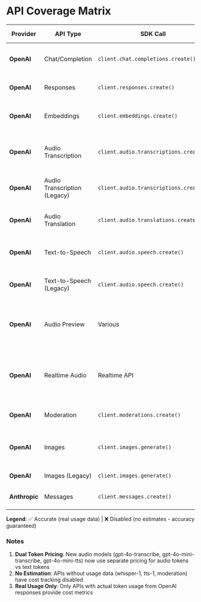# API Coverage Matrix

| Provider | API Type | SDK Call | Models | Token Tracking | Cost Tracking | Notes |
|----------|----------|----------|--------|----------------|---------------|-------|
| **OpenAI** | Chat/Completion | `client.chat.completions.create()` | gpt-4o, gpt-4o-mini, o1, o3, etc. | ✅ Real | ✅ Accurate | Caching & streaming |
| **OpenAI** | Responses | `client.responses.create()` | gpt-4.1, gpt-4o, o1, o3, etc. | ✅ Real | ✅ Accurate | Advanced interface |
| **OpenAI** | Embeddings | `client.embeddings.create()` | text-embedding-3-small/large | ✅ Real | ✅ Accurate | Input tokens only |
| **OpenAI** | Audio Transcription | `client.audio.transcriptions.create()` | gpt-4o-transcribe, gpt-4o-mini-transcribe | ✅ Real | ✅ Accurate | Dual token pricing (audio + text) |
| **OpenAI** | Audio Transcription (Legacy) | `client.audio.transcriptions.create()` | whisper-1 | ❌ | ❌ | Duration-based pricing, no usage data |
| **OpenAI** | Audio Translation | `client.audio.translations.create()` | whisper-1 | ❌ | ❌ | Duration-based pricing, no usage data |
| **OpenAI** | Text-to-Speech | `client.audio.speech.create()` | gpt-4o-mini-tts | ✅ Real | ✅ Accurate | Dual token pricing (text + audio out) |
| **OpenAI** | Text-to-Speech (Legacy) | `client.audio.speech.create()` | tts-1, tts-1-hd | ❌ | ❌ | Character-based pricing, no usage data |
| **OpenAI** | Audio Preview | Various | gpt-4o-audio-preview, gpt-4o-mini-audio-preview | ✅ Real | ✅ Accurate | Token-based |
| **OpenAI** | Realtime Audio | Realtime API | gpt-4o-realtime-preview, gpt-4o-mini-realtime-preview | ✅ Real | ✅ Accurate | Caching support |
| **OpenAI** | Moderation | `client.moderations.create()` | omni-moderation-latest | ❌ | ❌ | No usage data returned |
| **OpenAI** | Images | `client.images.generate()` | gpt-image-1 | ✅ Real | ✅ Accurate | Hybrid pricing (tokens + per-image) |
| **OpenAI** | Images (Legacy) | `client.images.generate()` | dall-e-2, dall-e-3 | ❌ | ❌ | Not supported |
| **Anthropic** | Messages | `client.messages.create()` | claude-3-*, claude-3-5-* | ✅ Real | ✅ Accurate | Caching & streaming |

**Legend**: ✅ Accurate (real usage data) | ❌ Disabled (no estimates - accuracy guaranteed)

### Notes

1. **Dual Token Pricing**: New audio models (gpt-4o-transcribe, gpt-4o-mini-transcribe, gpt-4o-mini-tts) now use separate pricing for audio tokens vs text tokens
2. **No Estimation**: APIs without usage data (whisper-1, tts-1, moderation) have cost tracking disabled
3. **Real Usage Only**: Only APIs with actual token usage from OpenAI responses provide cost metrics